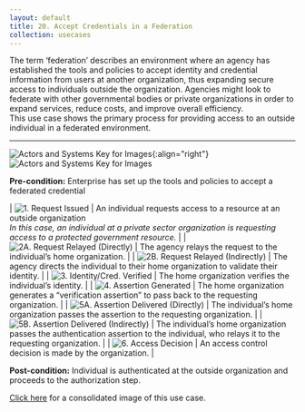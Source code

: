 ```yaml
---
layout: default
title: 20. Accept Credentials in a Federation
collection: usecases
---
```


The term ‘federation’ describes an environment where an agency has established the tools and policies to accept identity and credential information from users at another organization, thus expanding secure access to individuals outside the organization.  Agencies might look to federate with other governmental bodies or private organizations in order to expand services, reduce costs, and improve overall efficiency.  
This use case shows the primary process for providing access to an outside individual in a federated environment.

---

![Actors and Systems Key for Images](../../img/usecases/federationlabel.png){:align="right"}
![Actors and Systems Key for Images](../../img/usecases/federationkey.png)

**Pre-condition:** Enterprise has set up the tools and policies to accept a federated credential

| ![1. Request Issued](../../img/usecases/fed1.png)  | An individual requests access to a resource at an outside organization <br/><em> In this case, an individual at a private sector organization is requesting access to a protected government resource.</em> |
| ![2A. Request Relayed (Directly)](../../img/usecases/fed2.png)  | The agency relays the request to the individual’s home organization. |
| ![2B. Request Relayed (Indirectly)](../../img/usecases/fed3.png)  | The agency directs the individual to their home organization to validate their identity. |
| ![3. Identity/Cred. Verified](../../img/usecases/fed4.png)  | The home organization verifies the individual’s identity. |
| ![4. Assertion Generated](../../img/usecases/fed5.png)  | The home organization generates a “verification assertion” to pass back to the requesting organization. |
| ![5A. Assertion Delivered (Directly)](../../img/usecases/fed6.png)  | The individual’s home organization passes the assertion to the requesting organization. |
| ![5B. Assertion Delivered (Indirectly)](../../img/usecases/fed7.png)  | The individual’s home organization passes the authentication assertion to the individual, who relays it to the requesting organization. |
| ![6. Access Decision](../../img/usecases/fed8.png)  | An access control decision is made by the organization. |


**Post-condition:** Individual is authenticated at the outside organization and proceeds to the authorization step.  

[Click here](../../img/FederatedCred.png) for a consolidated image of this use case.
